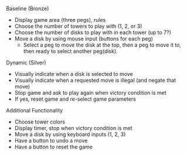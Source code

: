 Baseline (Bronze)

- Display game area (three pegs), rules
- Choose the number of towers to play with (1, 2, or 3)
- Choose the number of disks to play with in each tower (up to 7?)
- Move a disk by using mouse input (buttons for each peg)
  - Select a peg to move the disk at the top, then a peg to move it to, then ready to select another peg(disk).

Dynamic (Silver)
- Visually indicate when a disk is selected to move
- Visually indicate when a requested move is illegal (and negate that move)
- Stop game and ask to play again when victory condition is met
- If yes, reset game and re-select game parameters


Additional Functionality

- Choose tower colors
- Display timer, stop when victory condition is met
- Move a disk by using keyboard inputs (1, 2, 3)
- Have a button to undo a move
- Have a button to reset the game
